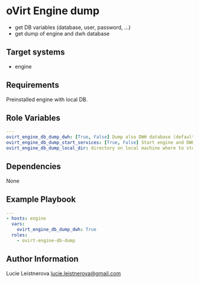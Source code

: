 oVirt Engine dump
=================

- get DB variables (database, user, password, ...)
- get dump of engine and dwh database

Target systems
--------------

* engine

Requirements
------------

Preinstalled engine with local DB.

Role Variables
--------------

```yaml
---
ovirt_engine_db_dump_dwh: [True, False] Dump also DWH database (default: False)
ovirt_engine_db_dump_start_services: [True, False] Start engine and DWH service after dump (default: True)
ovirt_engine_db_dump_local_dir: directory on local machine where to store files (default: angine_dump in playbook directory)  
```

Dependencies
------------

None

Example Playbook
----------------

```yaml
---
- hosts: engine
  vars:
    ovirt_engine_db_dump_dwh: True
  roles:
    - ovirt-engine-db-dump
```

Author Information
------------------

Lucie Leistnerova
lucie.leistnerova@gmail.com
